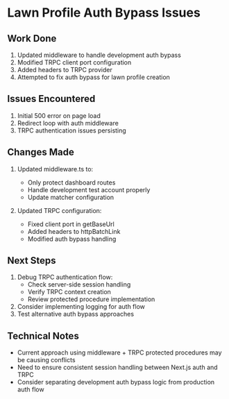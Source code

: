 # Lawn Profile Auth Bypass Issues

## Work Done
1. Updated middleware to handle development auth bypass
2. Modified TRPC client port configuration
3. Added headers to TRPC provider
4. Attempted to fix auth bypass for lawn profile creation

## Issues Encountered
1. Initial 500 error on page load
2. Redirect loop with auth middleware
3. TRPC authentication issues persisting

## Changes Made
1. Updated middleware.ts to:
   - Only protect dashboard routes
   - Handle development test account properly
   - Update matcher configuration

2. Updated TRPC configuration:
   - Fixed client port in getBaseUrl
   - Added headers to httpBatchLink
   - Modified auth bypass handling

## Next Steps
1. Debug TRPC authentication flow:
   - Check server-side session handling
   - Verify TRPC context creation
   - Review protected procedure implementation
2. Consider implementing logging for auth flow
3. Test alternative auth bypass approaches

## Technical Notes
- Current approach using middleware + TRPC protected procedures may be causing conflicts
- Need to ensure consistent session handling between Next.js auth and TRPC
- Consider separating development auth bypass logic from production auth flow